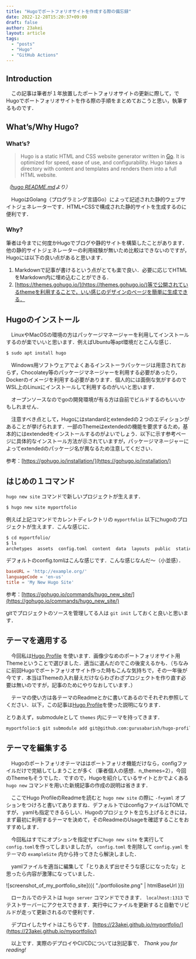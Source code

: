 ```yaml
---
title: "Hugoでポートフォリオサイトを作成する際の備忘録"
date: 2022-12-28T15:20:37+09:00
draft: false
author: 23akei
layout: article
tags:
  - "posts"
  - "Hugo"
  - "GitHub Actions"
---
```


## Introduction

　この記事は筆者が１年放置したポートフォリオサイトの更新に際して，でHugoでポートフォリオサイトを作る際の手順をまとめておこうと思い，執筆するものです．

## What’s/Why Hugo?

### What’s?

> Hugo is a static HTML and CSS website generator written in [Go](https://go.dev/). It is optimized for speed, ease of use, and configurability. Hugo takes a directory with content and templates and renders them into a full HTML website.
>

*（[hugo README.md](https://github.com/gohugoio/hugo/blob/master/README.md)より）*

　HugoはGolang（プログラミング言語Go）によって記述された静的ウェブサイトジェネレーターです．HTML+CSSで構成された静的サイトを生成するのに便利です．

### Why?

筆者は今までに何度かHugoでブログや静的サイトを構築したことがあります．他の静的サイトジェネレーターの利用経験が無いため比較はできないのですが，Hugoには以下の良い点があると思います．

1. Markdownで記事が書けるという点がとても楽で良い．必要に応じてHTMLをMarkdown内に埋め込むことができる．
2. [https://themes.gohugo.io/](https://themes.gohugo.io/)等で公開されているthemeを利用することで，いい感じのデザインのページを簡単に生成できる．

## Hugoのインストール

　LinuxやMacOSの環境の方はパッケージマネージャーを利用してインストールするのが楽でいいと思います．例えばUbuntu等apt環境だとこんな感じ．

```bash
$ sudo apt install hugo
```

　Windows用ソフトウェアでよくあるインストーラパッケージは用意されておらず，Chocolatey等のパッケージマネージャーを利用する必要があったり，Dockerのイメージを利用する必要があります．個人的には面倒な気がするのでWSL上のLinuxにインストールして利用するのがいいと思います．

　オープンソースなのでgoの開発環境が有る方は自前でビルドするのもいいかもしれません．

　注意すべき点として，Hugoにはstandardとextendedの２つのエディションがあることが挙げられます．一部のThemeはextendedの機能を要求するため，基本的にはextendedをインストールするのがよいでしょう．以下に示す参考ページに具体的なインストール方法が示されていますが，パッケージマネージャーによってextendedのパッケージ名が異なるため注意してください．

参考：[https://gohugo.io/installation/](https://gohugo.io/installation/)

## はじめの１コマンド

`hugo new site` コマンドで新しいプロジェクトが生えます．

```bash
$ hugo new site myportfolio
```

例えば上記コマンドでカレントディレクトリの `myportfolio` 以下にhugoのプロジェクトが生えます．こんな感じに．

```bash
$ cd myportfolio/
$ ls
archetypes  assets  config.toml  content  data  layouts  public  static  themes
```

デフォルトのconfig.tomlはこんな感じです．こんな感じなんだ～（小並感）．

```toml
baseURL = 'http://example.org/'
languageCode = 'en-us'
title = 'My New Hugo Site'
```

参考：[https://gohugo.io/commands/hugo_new_site/](https://gohugo.io/commands/hugo_new_site/)

gitでプロジェクトのソースを管理してる人は `git init` しておくと良いと思います．

## テーマを適用する

　今回私は[Hugo Profile](https://themes.gohugo.io/themes/hugo-profile/) を使います．画像少なめのポートフォリオサイト用Themeということで選びました．適当に選んだのでこの後変えるかも．（ちなみに前回Hugoでポートフォリオサイト作った時もこんな気持ちで，その一年後が今です．本当はThemeの入れ替えだけならわざわざプロジェクトを作り直す必要は無いのですが，記事のためにやりなおしています．）

　テーマの使い方は各テーマのReadmeとかに書いてあるのでそれぞれ参照してください．以下，この記事は[Hugo Profile](https://themes.gohugo.io/themes/hugo-profile/)を使った説明になります．

とりあえず，submoduleとして `themes` 内にテーマを持ってきます．

```bash
myportfolio:$ git submodule add git@github.com:gurusabarish/hugo-profile.git themes/hugo-profile
```

## テーマを編集する

　Hugoのポートフォリオテーマははポートフォリオ機能だけなら，configファイルだけで完結してしまうことが多く（筆者個人の感想．n_themes=2），今回のThemeもそうでした．ですので，Hugoを紹介しているサイトとかでよくある `hugo new` コマンドを用いた新規記事の作成の説明は省きます．

　ここでHugo ProfileのReadmeを読むと `hugo new site` の際に `-f=yaml` オプションをつけろと書いてありますね．デフォルトではconfigファイルはTOMLですが， yamlも指定できるらしい．Hugoのプロジェクトを立ち上げるときには，まず最初に利用するテーマを決めて，そのReadmeのUsageを確認することをおすすめします．

　今回私はすでにオプションを指定せずに`hugo new site` を実行して `config.toml`を作ってしまいましたが， `config.toml` を削除して `config.yaml` をテーマの `exampleSite` 内から持ってきたら解決しました．

　yamlファイルを適当に編集して「とりあえず出せそうな感じになったな」と思ったら内容が激薄になっていました．


![screenshot_of_my_portfolio_site]({{ "./portfoliosite.png" | htmlBaseUrl }})

　ローカルでのテストは `hugo server` コマンドでできます． `localhost:1313` でテストサーバーにアクセスできます．実行中にファイルを更新すると自動でリビルドが走って更新されるので便利です．

　デプロイしたサイトはこちらです．[https://23akei.github.io/myportfolio/](https://23akei.github.io/myportfolio/)

　以上です．実際のデプロイやCI/CDについては別記事で． *Thank you for reading!*
